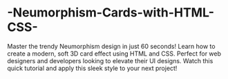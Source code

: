 # -Neumorphism-Cards-with-HTML-CSS-
Master the trendy Neumorphism design in just 60 seconds! Learn how to create a modern, soft 3D card effect using HTML and CSS. Perfect for web designers and developers looking to elevate their UI designs. Watch this quick tutorial and apply this sleek style to your next project!
